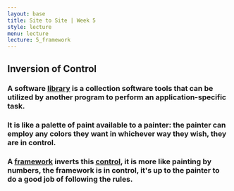 ```yaml
---
layout: base
title: Site to Site | Week 5
style: lecture
menu: lecture
lecture: 5_framework
---
```

## Inversion of Control

### A software [library](http://en.wikipedia.org/wiki/Library_\(computing\)) is a collection software tools that can be utilized by another program to perform an application-specific task.


### It is like a palette of paint available to a painter: the painter can employ any colors they want in whichever way they wish, they are in control.


### A [framework](http://en.wikipedia.org/wiki/Software_framework) inverts this [control](http://stackoverflow.com/a/3057818/1798342), it is more like painting by numbers, the framework is in control, it's up to the painter to do a good job of following the rules.


## 

